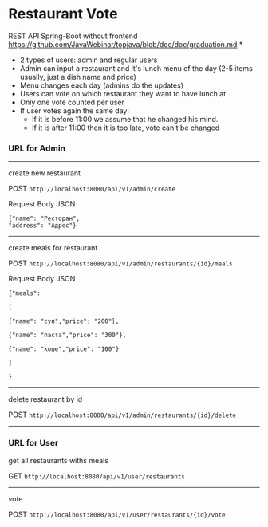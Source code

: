 # Restaurant Vote
REST API  Spring-Boot without frontend https://github.com/JavaWebinar/topjava/blob/doc/doc/graduation.md
*
* 2 types of users: admin and regular users
* Admin can input a restaurant and it's lunch menu of the day (2-5 items usually, just a dish name and price)
* Menu changes each day (admins do the updates)
* Users can vote on which restaurant they want to have lunch at
* Only one vote counted per user
* If user votes again the same day:
    - If it is before 11:00 we assume that he changed his mind.
    - If it is after 11:00 then it is too late, vote can't be changed
### URL for Admin
 ____________________________
create new restaurant
 
POST `http://localhost:8080/api/v1/admin/create`

Request Body JSON
``` 
{"name": "Ресторан",
"address": "Адрес"}
``` 
 ____________________________

create meals for restaurant

POST `http://localhost:8080/api/v1/admin/restaurants/{id}/meals`

Request Body JSON
``` 
{"meals": 

[

{"name": "суп","price": "200"},

{"name": "паста","price": "300"},

{"name": "кофе","price": "100"}

]
 
}
``` 
 ____________________________

delete restaurant by id

POST `http://localhost:8080/api/v1/admin/restaurants/{id}/delete`

 ____________________________

### URL for User

get all restaurants withs meals

GET `http://localhost:8080/api/v1/user/restaurants`

 ____________________________
vote 

POST `http://localhost:8080/api/v1/user/restaurants/{id}/vote`







